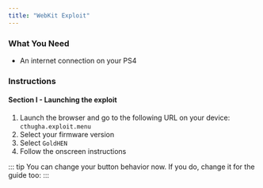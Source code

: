 ```yaml
---
title: "WebKit Exploit"
---
```


### What You Need

* An internet connection on your PS4

### Instructions

#### Section I - Launching the exploit

1. Launch the browser and go to the following URL on your device: `cthugha.exploit.menu`
1. Select your firmware version
1. Select `GoldHEN`
1. Follow the onscreen instructions

::: tip
You can change your <Btn btn="circle" /> button behavior now. If you do, change it for the guide too: <BtnToggler />
:::
